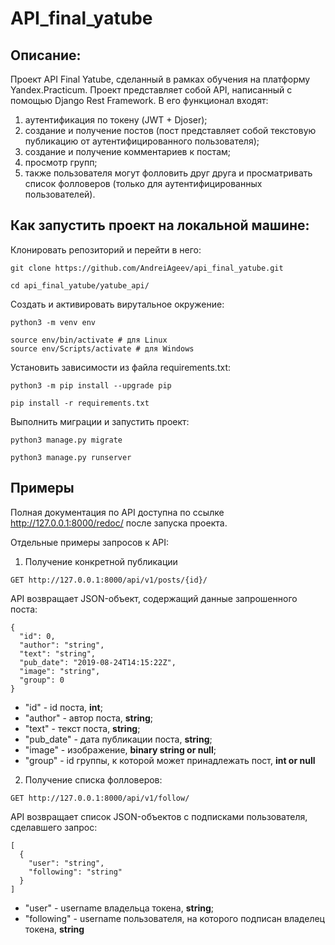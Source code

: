 # API_final_yatube
## Описание:
Проект API Final Yatube, сделанный в рамках обучения на платформу Yandex.Practicum.
Проект представляет собой API, написанный с помощью Django Rest Framework. В его функционал входят:
1) аутентификация по токену (JWT + Djoser);
2) создание и получение постов (пост представляет собой текстовую публикацию от аутентифицированного пользователя);
3) создание и получение комментариев к постам;
4) просмотр групп;
5) также пользователя могут фолловить друг друга и просматривать список фолловеров (только для аутентифицированных пользователей).

## Как запустить проект на локальной машине:
Клонировать репозиторий и перейти в него:
```
git clone https://github.com/AndreiAgeev/api_final_yatube.git
```
```
cd api_final_yatube/yatube_api/
```
Создать и активировать вирутальное окружение:
```
python3 -m venv env
```
```
source env/bin/activate # для Linux
source env/Scripts/activate # для Windows
```
Установить зависимости из файла requirements.txt:
```
python3 -m pip install --upgrade pip
```
```
pip install -r requirements.txt
```
Выполнить миграции и запустить проект:
```
python3 manage.py migrate
```
```
python3 manage.py runserver
```

## Примеры
Полная документация по API доступна по ссылке http://127.0.0.1:8000/redoc/ после запуска проекта.

Отдельные примеры запросов к API:
1) Получение конкретной публикации
```
GET http://127.0.0.1:8000/api/v1/posts/{id}/
```
API возвращает JSON-объект, содержащий данные запрошенного поста:
```
{
  "id": 0,
  "author": "string",
  "text": "string",
  "pub_date": "2019-08-24T14:15:22Z",
  "image": "string",
  "group": 0
}
```
* "id" - id поста, **int**;
* "author" - автор поста, **string**;
* "text" - текст поста, **string**;
* "pub_date" - дата публикации поста, **string**;
* "image" - изображение, **binary string or null**;
* "group" - id группы, к которой может принадлежать пост, **int or null**

2) Получение списка фолловеров:
```
GET http://127.0.0.1:8000/api/v1/follow/
```
API возвращает список JSON-объектов с подписками пользователя, сделавшего запрос:
```
[
  {
    "user": "string",
    "following": "string"
  }
]
```
* "user" - username владельца токена, **string**;
* "following" - username пользователя, на которого подписан владелец токена, **string**
